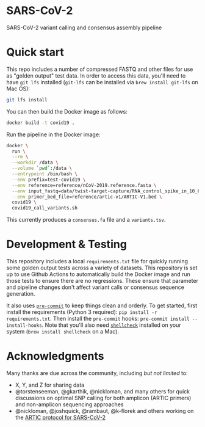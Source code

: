 # SARS-CoV-2
SARS-CoV-2 variant calling and consensus assembly pipeline

# Quick start
This repo includes a number of compressed FASTQ and other files for use as "golden output" test data. In order to access this data, you'll need to have `git lfs` installed (`git-lfs` can be installed via `brew install git-lfs` on Mac OS):

```sh
git lfs install
```

You can then build the Docker image as follows:

```sh
docker build -t covid19 .
```

Run the pipeline in the Docker image:

```sh
docker \
  run \
  --rm \
  --workdir /data \
  --volume `pwd`:/data \
  --entrypoint /bin/bash \
  --env prefix=test-covid19 \
  --env reference=reference/nCoV-2019.reference.fasta \
  --env input_fastq=data/twist-target-capture/RNA_control_spike_in_10_6_100k_reads.fastq.gz \
  --env primer_bed_file=reference/artic-v1/ARTIC-V1.bed \
  covid19 \
  covid19_call_variants.sh
```

This currently produces a `consensus.fa` file and a `variants.tsv`.

# Development & Testing
This repository includes a local `requirements.txt` file for quickly running some golden output tests across a variety of datasets. This repository is set up to use Github Actions to automatically build the Docker image and run those tests to ensure there are no regressions. These ensure that parameter and pipeline changes don't affect variant calls or consensus sequence generation.

It also uses [`pre-commit`](https://pre-commit.com/) to keep things clean and orderly. To get started, first install the requirements (Python 3 required): `pip install -r requirements.txt`. Then install the `pre-commit` hooks: `pre-commit install --install-hooks`. Note that you'll also need [`shellcheck`](https://www.shellcheck.net/) installed on your system (`brew install shellcheck` on a Mac).

# Acknowledgments
Many thanks are due across the community, including _but not limited_ to:
- X, Y, and Z for sharing data
- @torstenseeman, @gkarthik, @nickloman, and many others for quick discussions on optimal SNP calling for both amplicon (ARTIC primers) and non-amplicon sequencing approaches
- @nickloman, @joshquick, @rambaut, @k-florek and others working on the [ARTIC protocol for SARS-CoV-2](https://github.com/artic-network/artic-ncov2019)
